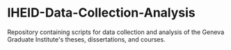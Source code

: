 # IHEID-Data-Collection-Analysis
Repository containing scripts for data collection and analysis of the Geneva Graduate Institute's theses, dissertations, and courses.
